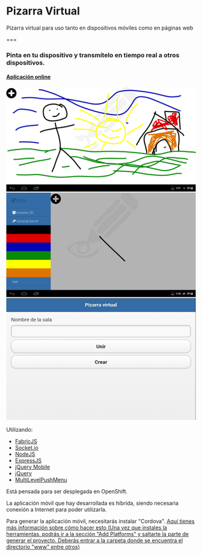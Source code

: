 # Pizarra Virtual
Pizarra virtual para uso tanto en dispositivos móviles como en páginas web

===


### Pinta en tu dispositivo y transmítelo en tiempo real a otros dispositivos.

#### [Aplicación online](http://pizarravirtual-iblancasa.rhcloud.com/)

[![Tablet](imgreadme/1.jpg)](imgreadme/1t.jpg)
[![Tablet](imgreadme/2.jpg)](imgreadme/2t.jpg)
[![Nexus 4](imgreadme/3.jpg)](imgreadme/3t.jpg)

Utilizando:

+ [FabricJS](http://fabricjs.com/)
+ [Socket.io](http://socket.io/)
+ [NodeJS](https://nodejs.org/)
+ [ExpressJS](http://expressjs.com/)
+ [jQuery Mobile](https://jquerymobile.com/)
+ [jQuery](https://jquery.com/)
+ [MultiLevelPushMenu](http://tympanus.net/Development/MultiLevelPushMenu/)


Está pensada para ser desplegada en OpenShift.


La aplicación móvil que hay desarrollada es híbrida, siendo necesaria conexión a Internet para poder utilizarla.

Para generar la aplicación móvil, necesitarás instalar "Cordova".
[Aquí tienes más información sobre cómo hacer esto (Una vez que instales la herramientas, podrás ir a la sección "Add Platforms" y saltarte la parte de generar el proyecto. Deberás entrar a la carpeta donde se encuentra el directorio "www" entre otros)](https://cordova.apache.org/docs/en/4.0.0/guide_cli_index.md.html)
